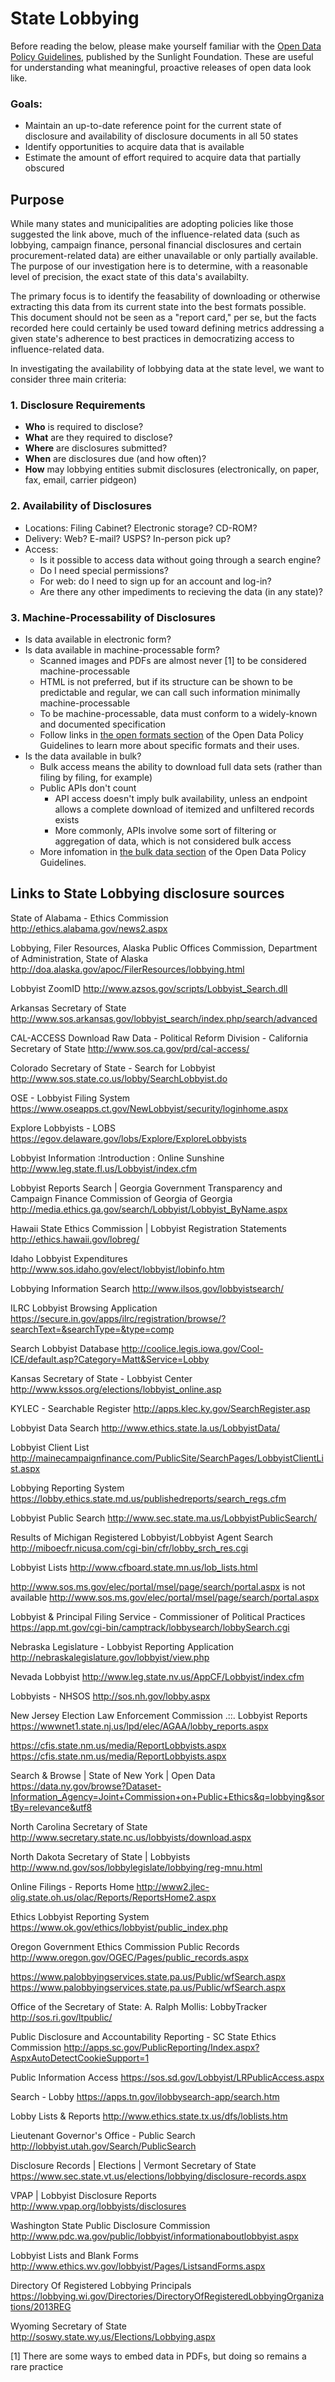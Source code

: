 # State Lobbying

Before reading the below, please make yourself familiar with the [Open Data Policy Guidelines](http://sunlightfoundation.com/opendataguidelines/), published by the Sunlight Foundation. These are useful for understanding what meaningful, proactive releases of open data look like.

### Goals:

 - Maintain an up-to-date reference point for the current state of disclosure and availability of disclosure documents in all 50 states
 - Identify opportunities to acquire data that is available
 - Estimate the amount of effort required to acquire data that partially obscured 

## Purpose

While many states and municipalities are adopting policies like those suggested the link above, much of the influence-related data (such as lobbying, campaign finance, personal financial disclosures and certain procurement-related data) are either unavailable or only partially available. The purpose of our investigation here is to determine, with a reasonable level of precision, the exact state of this data's availabilty. 

The primary focus is to identify the feasability of downloading or otherwise extracting this data from its current state into the best formats possible. This document should not be seen as a "report card," per se, but the facts recorded here could certainly be used toward defining metrics addressing a given state's adherence to best practices in democratizing access to influence-related data.

In investigating the availability of lobbying data at the state level, we want to consider three main criteria:

### 1. Disclosure Requirements
 - **Who** is required to disclose?
 - **What** are they required to disclose?
 - **Where** are disclosures submitted?
 - **When** are disclosures due (and how often)?
 - **How** may lobbying entities submit disclosures (electronically, on paper, fax, email, carrier pidgeon)

### 2. Availability of Disclosures
- Locations: Filing Cabinet? Electronic storage? CD-ROM?
- Delivery: Web? E-mail? USPS? In-person pick up?
- Access: 
  * Is it possible to access data without going through a search engine?
  * Do I need special permissions? 
  * For web: do I need to sign up for an account and log-in?
  * Are there any other impediments to recieving the data (in any state)?

### 3. Machine-Processability of Disclosures
- Is data available in electronic form?
- Is data available in machine-processable form?
  * Scanned images and PDFs are almost never [1] to be considered machine-processable
  * HTML is not preferred, but if its structure can be shown to be predictable and regular, we can call such information minimally machine-processable
  * To be machine-processable, data must conform to a widely-known and documented specification
  * Follow links in [the open formats section](http://sunlightfoundation.com/opendataguidelines/#open-formats) of the Open Data Policy Guidelines to learn more about specific formats and their uses.
- Is the data available in bulk?
  * Bulk access means the ability to download full data sets (rather than filing by filing, for example)
  * Public APIs don't count
    - API access doesn't imply bulk availability, unless an endpoint allows a complete download of itemized and unfiltered records exists
    - More commonly, APIs involve some sort of filtering or aggregation of data, which is not considered bulk access
  * More infomation in [the bulk data section](http://sunlightfoundation.com/opendataguidelines/#bulk-data) of the Open Data Policy Guidelines.

## Links to State Lobbying disclosure sources 

State of Alabama - Ethics Commission
http://ethics.alabama.gov/news2.aspx

Lobbying, Filer Resources, Alaska Public Offices Commission, Department of Administration, State of Alaska
http://doa.alaska.gov/apoc/FilerResources/lobbying.html

Lobbyist ZoomID
http://www.azsos.gov/scripts/Lobbyist_Search.dll

Arkansas Secretary of State
http://www.sos.arkansas.gov/lobbyist_search/index.php/search/advanced

CAL-ACCESS Download Raw Data - Political Reform Division - California Secretary of State
http://www.sos.ca.gov/prd/cal-access/

Colorado Secretary of State - Search for Lobbyist
http://www.sos.state.co.us/lobby/SearchLobbyist.do

OSE - Lobbyist Filing System
https://www.oseapps.ct.gov/NewLobbyist/security/loginhome.aspx

Explore Lobbyists - LOBS
https://egov.delaware.gov/lobs/Explore/ExploreLobbyists

Lobbyist Information :Introduction : Online Sunshine
http://www.leg.state.fl.us/Lobbyist/index.cfm

Lobbyist Reports Search | Georgia Government Transparency and Campaign Finance Commission of Georgia of Georgia
http://media.ethics.ga.gov/search/Lobbyist/Lobbyist_ByName.aspx

Hawaii State Ethics Commission | Lobbyist Registration Statements
http://ethics.hawaii.gov/lobreg/

Idaho Lobbyist Expenditures
http://www.sos.idaho.gov/elect/lobbyist/lobinfo.htm

Lobbying Information Search
http://www.ilsos.gov/lobbyistsearch/

ILRC Lobbyist Browsing Application
https://secure.in.gov/apps/ilrc/registration/browse/?searchText=&searchType=&type=comp

Search Lobbyist Database
http://coolice.legis.iowa.gov/Cool-ICE/default.asp?Category=Matt&Service=Lobby

Kansas Secretary of State - Lobbyist Center
http://www.kssos.org/elections/lobbyist_online.asp

KYLEC - Searchable Register
http://apps.klec.ky.gov/SearchRegister.asp

Lobbyist Data Search
http://www.ethics.state.la.us/LobbyistData/

Lobbyist Client List
http://mainecampaignfinance.com/PublicSite/SearchPages/LobbyistClientList.aspx

Lobbying Reporting System
https://lobby.ethics.state.md.us/publishedreports/search_regs.cfm

Lobbyist Public Search
http://www.sec.state.ma.us/LobbyistPublicSearch/

Results of Michigan Registered Lobbyist/Lobbyist Agent Search
http://miboecfr.nicusa.com/cgi-bin/cfr/lobby_srch_res.cgi

Lobbyist Lists
http://www.cfboard.state.mn.us/lob_lists.html

http://www.sos.ms.gov/elec/portal/msel/page/search/portal.aspx is not available
http://www.sos.ms.gov/elec/portal/msel/page/search/portal.aspx

Lobbyist & Principal Filing Service - Commissioner of Political Practices
https://app.mt.gov/cgi-bin/camptrack/lobbysearch/lobbySearch.cgi

Nebraska Legislature - Lobbyist Reporting Application
http://nebraskalegislature.gov/lobbyist/view.php

Nevada Lobbyist
http://www.leg.state.nv.us/AppCF/Lobbyist/index.cfm

Lobbyists - NHSOS
http://sos.nh.gov/lobby.aspx

New Jersey Election Law Enforcement Commission .::. Lobbyist Reports
https://wwwnet1.state.nj.us/lpd/elec/AGAA/lobby_reports.aspx

https://cfis.state.nm.us/media/ReportLobbyists.aspx
https://cfis.state.nm.us/media/ReportLobbyists.aspx

Search & Browse | State of New York | Open Data
https://data.ny.gov/browse?Dataset-Information_Agency=Joint+Commission+on+Public+Ethics&q=lobbying&sortBy=relevance&utf8

North Carolina Secretary of State
http://www.secretary.state.nc.us/lobbyists/download.aspx

North Dakota Secretary of State | Lobbyists
http://www.nd.gov/sos/lobbylegislate/lobbying/reg-mnu.html

Online Filings - Reports Home
http://www2.jlec-olig.state.oh.us/olac/Reports/ReportsHome2.aspx

Ethics Lobbyist Reporting System
https://www.ok.gov/ethics/lobbyist/public_index.php

Oregon Government Ethics Commission Public Records
http://www.oregon.gov/OGEC/Pages/public_records.aspx

https://www.palobbyingservices.state.pa.us/Public/wfSearch.aspx
https://www.palobbyingservices.state.pa.us/Public/wfSearch.aspx

Office of the Secretary of State: A. Ralph Mollis: LobbyTracker
http://sos.ri.gov/ltpublic/

Public Disclosure and Accountability Reporting - SC State Ethics Commission
http://apps.sc.gov/PublicReporting/Index.aspx?AspxAutoDetectCookieSupport=1

Public Information Access
https://sos.sd.gov/Lobbyist/LRPublicAccess.aspx

Search - Lobby
https://apps.tn.gov/ilobbysearch-app/search.htm

Lobby Lists & Reports
http://www.ethics.state.tx.us/dfs/loblists.htm

Lieutenant Governor's Office - Public Search
http://lobbyist.utah.gov/Search/PublicSearch

Disclosure Records | Elections | Vermont Secretary of State
https://www.sec.state.vt.us/elections/lobbying/disclosure-records.aspx

VPAP | Lobbyist Disclosure Reports
http://www.vpap.org/lobbyists/disclosures

Washington State Public Disclosure Commission
http://www.pdc.wa.gov/public/lobbyist/informationaboutlobbyist.aspx

Lobbyist Lists and Blank Forms
http://www.ethics.wv.gov/lobbyist/Pages/ListsandForms.aspx

Directory Of Registered Lobbying Principals
https://lobbying.wi.gov/Directories/DirectoryOfRegisteredLobbyingOrganizations/2013REG

Wyoming Secretary of State
http://soswy.state.wy.us/Elections/Lobbying.aspx

[1] There are some ways to embed data in PDFs, but doing so remains a rare practice
